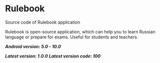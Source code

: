 # Rulebook
Source code of Rulebook application

Rulebook is open-source application, which can help you to learn Russian language or prepare for exams. Useful for students and teachers.

***Android version: 5.0 - 10.0***

***Latest version: 1.0.0***
***Latest version code: 100***

